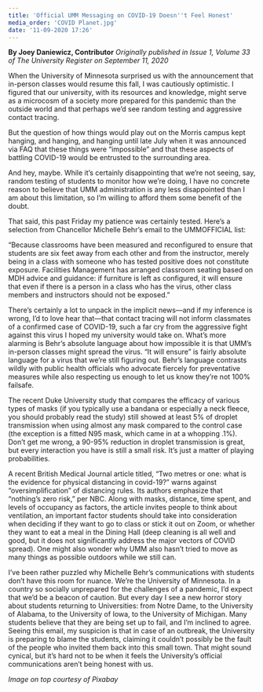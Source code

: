 ```yaml
---
title: 'Official UMM Messaging on COVID-19 Doesn''t Feel Honest'
media_order: 'COVID Planet.jpg'
date: '11-09-2020 17:26'
---
```


**By Joey Daniewicz, Contributor** _Originally published in Issue 1, Volume 33 of The University Register on September 11, 2020_

When the University of Minnesota surprised us with the announcement that in-person classes would resume this fall, I was cautiously optimistic. I figured that our university, with its resources and knowledge, might serve as a microcosm of a society more prepared for this pandemic than the outside world and that perhaps we’d see random testing and aggressive contact tracing.

But the question of how things would play out on the Morris campus kept hanging, and hanging, and hanging until late July when it was announced via FAQ that these things were “impossible” and that these aspects of battling COVID-19 would be entrusted to the surrounding area.

And hey, maybe. While it’s certainly disappointing that we’re not seeing, say, random testing of students to monitor how we’re doing, I have no concrete reason to believe that UMM administration is any less disappointed than I am about this limitation, so I’m willing to afford them some benefit of the doubt.

That said, this past Friday my patience was certainly tested. Here’s a selection from Chancellor Michelle Behr’s email to the UMMOFFICIAL list:

“Because classrooms have been measured and reconfigured to ensure that students are six feet away from each other and from the instructor, merely being in a class with someone who has tested positive does not constitute exposure. Facilities Management has arranged classroom seating based on MDH advice and guidance: if furniture is left as configured, it will ensure that even if there is a person in a class who has the virus, other class members and instructors should not be exposed.”

There’s certainly a lot to unpack in the implicit news—and if my inference is wrong, I’d to love hear that—that contact tracing will not inform classmates of a confirmed case of COVID-19, such a far cry from the aggressive fight against this virus I hoped my university would take on. What’s more alarming is Behr’s absolute language about how impossible it is that UMM’s in-person classes might spread the virus. “It will ensure” is fairly absolute language for a virus that we’re still figuring out. Behr’s language contrasts wildly with public health officials who advocate fiercely for preventative measures while also respecting us enough to let us know they’re not 100% failsafe.

The recent Duke University study that compares the efficacy of various types of masks (if you typically use a bandana or especially a neck fleece, you should probably read the study) still showed at least 5% of droplet transmission when using almost any mask compared to the control case (the exception is a fitted N95 mask, which came in at a whopping .1%). Don’t get me wrong, a 90-95% reduction in droplet transmission is great, but every interaction you have is still a small risk. It’s just a matter of playing probabilities.

A recent British Medical Journal article titled, “Two metres or one: what is the evidence for physical distancing in covid-19?” warns against “oversimplification” of distancing rules. Its authors emphasize that “nothing’s zero risk,” per NBC. Along with masks, distance, time spent, and levels of occupancy as factors, the article invites people to think about ventilation, an important factor students should take into consideration when deciding if they want to go to class or stick it out on Zoom, or whether they want to eat a meal in the Dining Hall (deep cleaning is all well and good, but it does not significantly address the major vectors of COVID spread). 
One might also wonder why UMM also hasn’t tried to move as many things as possible outdoors while we still can.

I’ve been rather puzzled why Michelle Behr’s communications with students don’t have this room for nuance. We’re the University of Minnesota. In a country so socially unprepared for the challenges of a pandemic, I’d expect that we’d be a beacon of caution. But every day I see a new horror story about students returning to Universities: from Notre Dame, to the University of Alabama, to the University of Iowa, to the University of Michigan. Many students believe that they are being set up to fail, and I’m inclined to agree. Seeing this email, my suspicion is that in case of an outbreak, the University is preparing to blame the students, claiming it couldn’t possibly be the fault of the people who invited them back into this small town. That might sound cynical, but it’s hard not to be when it feels the University’s official communications aren’t being honest with us.

_Image on top courtesy of Pixabay_